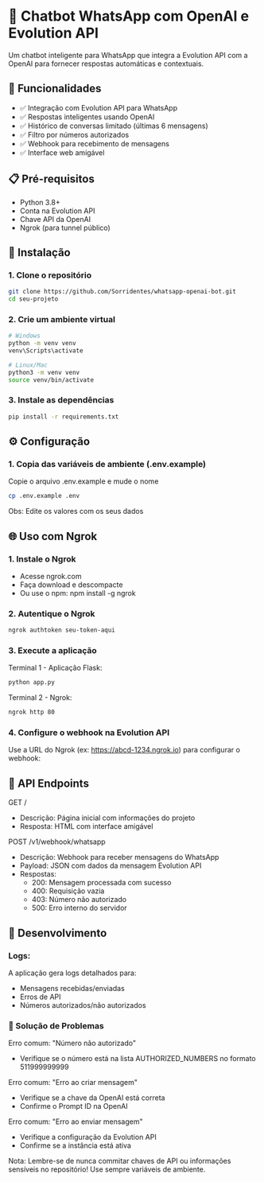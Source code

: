 # 🤖 Chatbot WhatsApp com OpenAI e Evolution API

Um chatbot inteligente para WhatsApp que integra a Evolution API com a OpenAI para fornecer respostas automáticas e contextuais.

## 🚀 Funcionalidades

- ✅ Integração com Evolution API para WhatsApp
- ✅ Respostas inteligentes usando OpenAI
- ✅ Histórico de conversas limitado (últimas 6 mensagens)
- ✅ Filtro por números autorizados
- ✅ Webhook para recebimento de mensagens
- ✅ Interface web amigável

## 📋 Pré-requisitos

- Python 3.8+
- Conta na Evolution API
- Chave API da OpenAI
- Ngrok (para tunnel público)

## 🔧 Instalação

### 1. Clone o repositório

```bash
git clone https://github.com/Sorridentes/whatsapp-openai-bot.git
cd seu-projeto
```

### 2. Crie um ambiente virtual

```bash
# Windows
python -m venv venv
venv\Scripts\activate

# Linux/Mac
python3 -m venv venv
source venv/bin/activate
```

### 3. Instale as dependências

```bash
pip install -r requirements.txt
```

## ⚙️ Configuração

### 1. Copia das variáveis de ambiente (.env.example)

Copie o arquivo .env.example e mude o nome

```bash
cp .env.example .env
```

Obs: Edite os valores com os seus dados

## 🌐 Uso com Ngrok

### 1. Instale o Ngrok

- Acesse ngrok.com
- Faça download e descompacte
- Ou use o npm: npm install -g ngrok

### 2. Autentique o Ngrok

```bash
ngrok authtoken seu-token-aqui
```

### 3. Execute a aplicação

Terminal 1 - Aplicação Flask:

```bash
python app.py
```

Terminal 2 - Ngrok:

```bash
ngrok http 80
```

### 4. Configure o webhook na Evolution API

Use a URL do Ngrok (ex: https://abcd-1234.ngrok.io) para configurar o webhook:

## 🔌 API Endpoints

GET /

- Descrição: Página inicial com informações do projeto
- Resposta: HTML com interface amigável

POST /v1/webhook/whatsapp

- Descrição: Webhook para receber mensagens do WhatsApp
- Payload: JSON com dados da mensagem Evolution API
- Respostas:
  - 200: Mensagem processada com sucesso
  - 400: Requisição vazia
  - 403: Número não autorizado
  - 500: Erro interno do servidor

## 🔧 Desenvolvimento

### Logs:

A aplicação gera logs detalhados para:

- Mensagens recebidas/enviadas
- Erros de API
- Números autorizados/não autorizados

### 🐛 Solução de Problemas

Erro comum: "Número não autorizado"

- Verifique se o número está na lista AUTHORIZED_NUMBERS no formato 511999999999

Erro comum: "Erro ao criar mensagem"

- Verifique se a chave da OpenAI está correta
- Confirme o Prompt ID na OpenAI

Erro comum: "Erro ao enviar mensagem"

- Verifique a configuração da Evolution API
- Confirme se a instância está ativa

Nota: Lembre-se de nunca commitar chaves de API ou informações sensíveis no repositório! Use sempre variáveis de ambiente.
